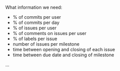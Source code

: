 What information we need:
* % of commits per user
* % of commits per day
* % of issues per user
* % of comments on issues per user
* % of labels per issue
* number of issues per milestone
* time between opening and closing of each issue
* time between due date and closing of milestone

...
